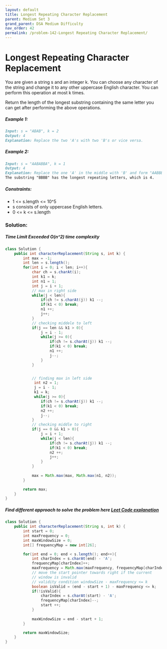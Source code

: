 ```yaml
---
layout: default
title: Longest Repeating Character Replacement
parent: Medium Set 3
grand_parent: DSA Medium Difficulty
nav_order: 42
permalink: /problem-142-Longest Repeating Character Replacement/
---
```

# Longest Repeating Character Replacement
You are given a string s and an integer k. You can choose any character of the string and change it to any other uppercase English character. You can perform this operation at most k times.

Return the length of the longest substring containing the same letter you can get after performing the above operations.

##### Example 1:
```markdown
Input: s = "ABAB", k = 2
Output: 4
Explanation: Replace the two 'A's with two 'B's or vice versa.
```
##### Example 2:
```markdown
Input: s = "AABABBA", k = 1
Output: 4
Explanation: Replace the one 'A' in the middle with 'B' and form "AABBBBA".
The substring "BBBB" has the longest repeating letters, which is 4.
```
##### Constraints:
* 1 <= s.length <= 10^5
* s consists of only uppercase English letters.
* 0 <= k <= s.length

### Solution:
##### Time Limit Exceeded O(n^2) time complexity

```java
class Solution {
    public int characterReplacement(String s, int k) {
        int max = -1;
        int len = s.length();
        for(int i = 0; i < len; i++){
            char ch = s.charAt(i);
            int k1 = k;
            int n1 = 1;
            int j = i + 1;            
            // max in right side
            while(j < len){
                if(ch != s.charAt(j)) k1 --;
                if(k1 < 0) break;
                n1 ++;
                j++;
            }
            // checking middele to left
            if(j == len && k1 > 0){
                j = i - 1;
                while(j >= 0){
                    if(ch != s.charAt(j)) k1 --;
                    if(k1 < 0) break;
                    n1 ++;
                    j--;
                }
            }


            // finding max in left side
             int n2 = 1;
             j = i - 1;
             k1 = k;
             while(j >= 0){
                if(ch != s.charAt(j)) k1 --;
                if(k1 < 0) break;
                n2 ++;
                j--;
            }
            // checking middle to right
            if(j == 0 && k1 > 0){
                j = i + 1;
                while(j < len){
                    if(ch != s.charAt(j)) k1 --;
                    if(k1 < 0) break;
                    n2 ++;
                    j++;
                } 
            }
            
            max = Math.max(max, Math.max(n1, n2));
        }

        return max;
    }
}
```

##### Find different approach to solve the problem here [Leet Code explanation](https://leetcode.com/problems/longest-repeating-character-replacement/solutions/2805777/longest-repeating-character-replacement/)
```java
class Solution {
    public int characterReplacement(String s, int k) {
        int start = 0;
        int maxFrequency = 0;
        int maxWindowSize = 0;
        int[] frequencyMap = new int[26];

        for(int end = 0; end < s.length(); end++){
            int charIndex = s.charAt(end) - 'A';
            frequencyMap[charIndex]++;
            maxFrequency = Math.max(maxFrequency, frequencyMap[charIndex]);
            // move the start pointer towards right if the current
            // window is invalid
            // validity condition windowSize - maxFrequency <= k
            boolean isValid = (end - start + 1) - maxFrequency <= k;
            if(!isValid){
                charIndex = s.charAt(start) - 'A';
                frequencyMap[charIndex]--;
                start ++;
            }
            
            maxWindowSize = end - start + 1;
        }

        return maxWindowSize;
    }
}
```